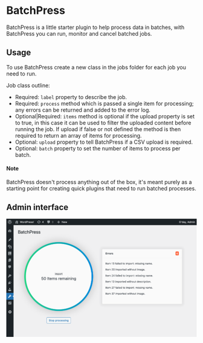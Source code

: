 # BatchPress

BatchPress is a little starter plugin to help process data in batches, with BatchPress you can run, monitor and cancel batched jobs.

## Usage

To use BatchPress create a new class in the jobs folder for each job you need to run.

Job class outline:
- Required: `label` property to describe the job.
- Required: `process` method which is passed a single item for processing; any errors can be returned and added to the error log.
- Optional|Required: `items` method is optional if the upload property is set to true, in this case it can be used to filter the uploaded content before running the job. If upload if false or not defined the method is then required to return an array of items for processing.
- Optional: `upload` property to tell BatchPress if a CSV upload is required.
- Optional: `batch` property to set the number of items to process per batch.

#### Note
BatchPress doesn't process anything out of the box, it's meant purely as a starting point for creating quick plugins that need to run batched processes.

## Admin interface
![screenshot](screenshot.png)
